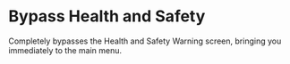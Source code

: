 # Bypass Health and Safety
Completely bypasses the Health and Safety Warning screen, bringing you immediately to the main menu.